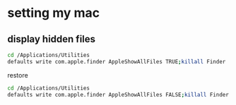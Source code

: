 # setting my mac

## display hidden files

```bash
cd /Applications/Utilities
defaults write com.apple.finder AppleShowAllFiles TRUE;killall Finder
```

restore

```bash
cd /Applications/Utilities
defaults write com.apple.finder AppleShowAllFiles FALSE;killall Finder
```